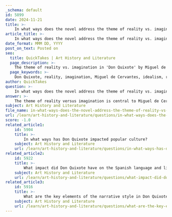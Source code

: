```yaml
---
_schema: default
id: 5899
date: 2024-11-21
title: >-
    In what ways does the novel address the theme of reality vs. imagination?
article_title: >-
    In what ways does the novel address the theme of reality vs. imagination?
date_format: MMM DD, YYYY
post_on_text: Posted on
seo:
  title: QuickTakes | Art History and Literature
  page_description: >-
    The theme of reality vs. imagination in 'Don Quixote' by Miguel de Cervantes is explored through the protagonist's delusions, contrasting perspectives of characters, and the philosophical implications of living between ideals and reality.
  page_keywords: >-
    Don Quixote, reality, imagination, Miguel de Cervantes, idealism, realism, illusion, perception, meta-awareness, consequences of imagination, philosophical reflections
author: QuickTakes
question: >-
    In what ways does the novel address the theme of reality vs. imagination?
answer: >-
    The theme of reality versus imagination is central to Miguel de Cervantes' "Don Quixote," and it is explored through the protagonist's delusions and the contrasting perspectives of other characters. Don Quixote, whose real name is Alonso Quijano, becomes so consumed by the chivalric romances he reads that he decides to embody the role of a knight-errant. This decision blurs the lines between his imagined world and the reality around him.\n\n1. **Idealism vs. Realism**: Don Quixote represents idealism, aspiring to revive the chivalric values of a bygone era, while his companion Sancho Panza embodies realism. Their interactions highlight the tension between these two perspectives. For instance, while Quixote sees himself as a noble knight on a grand quest, Sancho often provides a more pragmatic view of their adventures, grounding the narrative in reality.\n\n2. **Illusion and Perception**: Throughout the novel, Cervantes plays with the concept of illusion. In one notable scene, Don Quixote mistakes a group of windmills for giants, demonstrating how his imagination distorts reality. This incident serves as a metaphor for the broader theme of how perception can shape one's understanding of the world.\n\n3. **Meta-awareness**: In Part II of the novel, Don Quixote encounters a printing press and reads about his own adventures, which further complicates the relationship between fiction and reality. This self-referential moment invites readers to consider how narratives are constructed and the impact of storytelling on perception.\n\n4. **Consequences of Imagination**: The consequences of Quixote's delusions are often humorous but also poignant. His attempts to live out his fantasies lead to various misadventures, including being deceived by others who exploit his idealism. This manipulation underscores the vulnerability that can arise from a disconnect between imagination and reality.\n\n5. **Philosophical Reflections**: Cervantes uses the characters' experiences to delve into deeper philosophical questions about the nature of reality. The novel suggests that while imagination can lead to folly, it also enriches human experience, allowing individuals to aspire to ideals and dreams, even if they are unattainable.\n\nIn summary, "Don Quixote" intricately weaves the theme of reality versus imagination throughout its narrative, using the protagonist's journey to explore the complexities of human perception, the interplay between idealism and realism, and the philosophical implications of living in a world shaped by both dreams and tangible experiences.
subject: Art History and Literature
file_name: in-what-ways-does-the-novel-address-the-theme-of-reality-vs-imagination.md
url: /learn/art-history-and-literature/questions/in-what-ways-does-the-novel-address-the-theme-of-reality-vs-imagination
score: -1.0
related_article1:
    id: 5904
    title: >-
        In what ways has Don Quixote impacted popular culture?
    subject: Art History and Literature
    url: /learn/art-history-and-literature/questions/in-what-ways-has-don-quixote-impacted-popular-culture
related_article2:
    id: 5922
    title: >-
        What impact did Don Quixote have on the Spanish language and literature?
    subject: Art History and Literature
    url: /learn/art-history-and-literature/questions/what-impact-did-don-quixote-have-on-the-spanish-language-and-literature
related_article3:
    id: 5916
    title: >-
        What are the key elements of the narrative style in Don Quixote?
    subject: Art History and Literature
    url: /learn/art-history-and-literature/questions/what-are-the-key-elements-of-the-narrative-style-in-don-quixote
---
```


&nbsp;